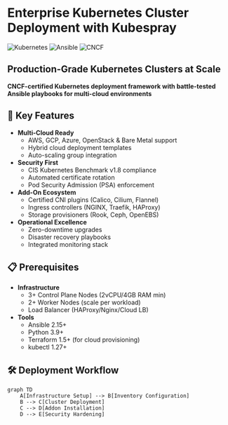 # Enterprise Kubernetes Cluster Deployment with Kubespray

![Kubernetes](https://img.shields.io/badge/kubernetes-326CE5?style=for-the-badge&logo=kubernetes&logoColor=white)
![Ansible](https://img.shields.io/badge/ansible-%231A1918.svg?style=for-the-badge&logo=ansible&logoColor=white)
![CNCF](https://img.shields.io/badge/CNCF-certified-ffffff?style=for-the-badge&logo=cncf&logoColor=white)

## Production-Grade Kubernetes Clusters at Scale

**CNCF-certified Kubernetes deployment framework with battle-tested Ansible playbooks for multi-cloud environments**

## 🚀 Key Features
- **Multi-Cloud Ready**
  - AWS, GCP, Azure, OpenStack & Bare Metal support
  - Hybrid cloud deployment templates
  - Auto-scaling group integration
- **Security First**
  - CIS Kubernetes Benchmark v1.8 compliance
  - Automated certificate rotation
  - Pod Security Admission (PSA) enforcement
- **Add-On Ecosystem**
  - Certified CNI plugins (Calico, Cilium, Flannel)
  - Ingress controllers (NGINX, Traefik, HAProxy)
  - Storage provisioners (Rook, Ceph, OpenEBS)
- **Operational Excellence**
  - Zero-downtime upgrades
  - Disaster recovery playbooks
  - Integrated monitoring stack

## 📋 Prerequisites
- **Infrastructure**
  - 3+ Control Plane Nodes (2vCPU/4GB RAM min)
  - 2+ Worker Nodes (scale per workload)
  - Load Balancer (HAProxy/Nginx/Cloud LB)
- **Tools**
  - Ansible 2.15+
  - Python 3.9+
  - Terraform 1.5+ (for cloud provisioning)
  - kubectl 1.27+

## 🛠️ Deployment Workflow

```mermaid
graph TD
    A[Infrastructure Setup] --> B[Inventory Configuration]
    B --> C[Cluster Deployment]
    C --> D[Addon Installation]
    D --> E[Security Hardening]
